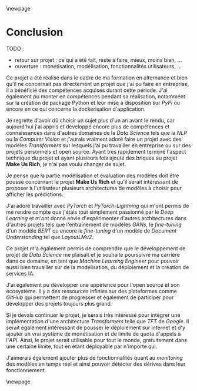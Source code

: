 \newpage
# Conclusion

TODO :
- retour sur projet : ce qui a été fait, reste à faire, mieux, moins bien, ...
- ouverture : monétisation, modélisation, fonctionnalités utilisateurs, ...

Ce projet a été réalisé dans le cadre de ma formation en alternance et bien qu'il ne concernait pas directement un projet
que j'ai pu faire en entreprise, il a bénéficié des compétences acquises durant cette période. J'ai également pu monter en
compétences pendant sa réalisation, notamment sur la création de package Python et leur mise à disposition sur *PyPi* ou
encore en ce qui concerne la dockerisation d'application.

Je regrette d'avoir dû choisir un sujet plus d'un an avant le rendu, car aujourd'hui j'ai appris et développé encore plus
de compétences et connaissances dans d'autres domaines de la *Data Science* tels que la *NLP* ou la *Computer Vision* et 
j'aurais vraiment adoré faire un projet avec des modèles *Transformers* sur lesquels j'ai pu travailler en entreprise ou 
sur des projets personnels et open source. Ayant très rapidement terminé l'aspect technique du projet et ayant plusieurs 
fois ajouté des briques au projet **Make Us Rich**, je n'ai pas voulu changer de sujet.

Je pense que la partie modélisation et évaluation des modèles doit être poussé concernant le projet **Make Us Rich** et 
qu'il serait intéressant de proposer à l'utilisateur plusieurs architectures de modèles à choisir pour afficher les
prédictions.

J'ai adoré travailler avec *PyTorch* et *PyTorch-Lightning* qui m'ont permis de me rendre compte que j'étais tout simplement
passionné par le *Deep Learning* et m'ont donné envie d'expérimenter d'autres architectures dans d'autres projets tels
que l'entraînement de modèles *GANs*, le *fine-tuning* d'un modèle *BERT* ou encore le *fine-tuning* d'un modèle de 
*Document Understanding* tel que *LayoutLMv2*.

Ce projet m'a également permis de comprendre que le développement de projet de *Data Science* me plaisait et je souhaite
poursuivre ma carrière dans ce domaine, en tant que *Machine Learning Engineer* pour pouvoir aussi bien travailler sur de
la modélisation, du déploiement et la création de services IA.

J'ai également pu développer une appétence pour l'open source et son écosystème. Il y a des ressources infinies sur des
plateformes comme *GitHub* qui permettent de progresser et également de participer pour développer des projets toujours
plus grand.

Si je devais continuer le projet, je serais très intéressé pour intégrer une implémentation d'une architecture *Transformers*
telle que *TFT* de *Google*. Il serait également intéressant de pousser le déploiement sur internet et d'y ajouter un
vrai système de monétisation et de limite de quota d'appels à l'*API*. Ainsi, le projet serait utilisable pour tout le 
monde, gratuitement dans une certaine limite, tout en étant déployable par n'importe qui.

J'aimerais également ajouter plus de fonctionnalités quant au *monitoring* des modèles en temps réel et ainsi pouvoir
détecter des dérives dans leur fonctionnement.

\newpage
